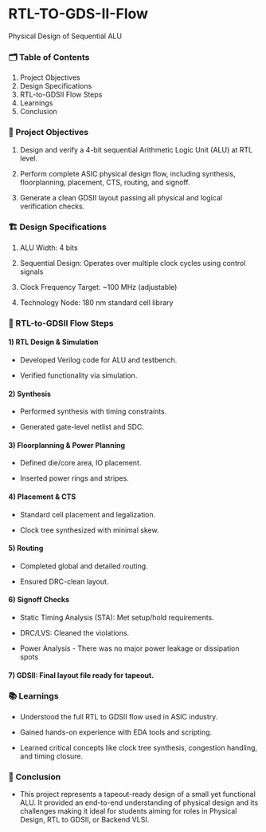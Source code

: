 # RTL-TO-GDS-II-Flow
Physical Design of Sequential ALU

### 🗂️ Table of Contents
1) Project Objectives
2) Design Specifications
3) RTL-to-GDSII Flow Steps
4) Learnings
5) Conclusion

### 📌 Project Objectives
1) Design and verify a 4-bit sequential Arithmetic Logic Unit (ALU) at RTL level.

2) Perform complete ASIC physical design flow, including synthesis, floorplanning, placement, CTS, routing, and signoff.

3) Generate a clean GDSII layout passing all physical and logical verification checks.

### 🏗️ Design Specifications
1) ALU Width: 4 bits

2) Sequential Design: Operates over multiple clock cycles using control signals

3) Clock Frequency Target: ~100 MHz (adjustable)

4) Technology Node: 180 nm standard cell library 

### 🚀 RTL-to-GDSII Flow Steps

#### 1) RTL Design & Simulation

- Developed Verilog code for ALU and testbench.

- Verified functionality via simulation.

#### 2) Synthesis

- Performed synthesis with timing constraints.

- Generated gate-level netlist and SDC.

#### 3) Floorplanning & Power Planning

- Defined die/core area, IO placement.

- Inserted power rings and stripes.

#### 4) Placement & CTS

- Standard cell placement and legalization.

- Clock tree synthesized with minimal skew.

#### 5) Routing

- Completed global and detailed routing.

- Ensured DRC-clean layout.

#### 6) Signoff Checks

- Static Timing Analysis (STA): Met setup/hold requirements.

- DRC/LVS: Cleaned the violations.

- Power Analysis - There was no major power leakage or dissipation spots

#### 7) GDSII: Final layout file ready for tapeout.

### 📚 Learnings
- Understood the full RTL to GDSII flow used in ASIC industry.

- Gained hands-on experience with EDA tools and scripting.

- Learned critical concepts like clock tree synthesis, congestion handling, and timing closure.

### 🏁 Conclusion
- This project represents a tapeout-ready design of a small yet functional ALU. It provided an end-to-end understanding of physical design and its challenges  making it ideal for students aiming for roles in Physical Design, RTL to GDSII, or Backend VLSI.




